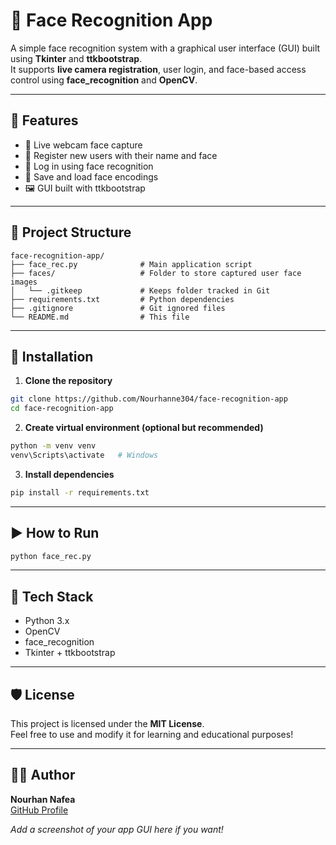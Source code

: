 # 🧠 Face Recognition App

A simple face recognition system with a graphical user interface (GUI) built using **Tkinter** and **ttkbootstrap**.  
It supports **live camera registration**, user login, and face-based access control using **face_recognition** and **OpenCV**.

---

## 🚀 Features

- 🎥 Live webcam face capture
- 🧍 Register new users with their name and face
- 🔐 Log in using face recognition
- 💾 Save and load face encodings
- 🖼️ GUI built with ttkbootstrap

---

## 📁 Project Structure

```
face-recognition-app/
├── face_rec.py              # Main application script
├── faces/                   # Folder to store captured user face images
│   └── .gitkeep             # Keeps folder tracked in Git
├── requirements.txt         # Python dependencies
├── .gitignore               # Git ignored files
└── README.md                # This file
```

---

## 🧪 Installation

1. **Clone the repository**  
```bash
git clone https://github.com/Nourhanne304/face-recognition-app
cd face-recognition-app
```

2. **Create virtual environment (optional but recommended)**  
```bash
python -m venv venv
venv\Scripts\activate   # Windows
```

3. **Install dependencies**  
```bash
pip install -r requirements.txt
```

---

## ▶️ How to Run

```bash
python face_rec.py
```

---

## 🧠 Tech Stack

- Python 3.x
- OpenCV
- face_recognition
- Tkinter + ttkbootstrap

---

## 🛡️ License

This project is licensed under the **MIT License**.  
Feel free to use and modify it for learning and educational purposes!

---

## 👩‍💻 Author

**Nourhan Nafea**  
[GitHub Profile](https://github.com/Nourhanne304)



_Add a screenshot of your app GUI here if you want!_
